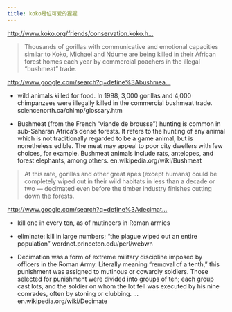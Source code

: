 ```yaml
---
title: koko是位可爱的猩猩
---
```


<p><a href="http://www.koko.org/friends/conservation.koko.html">http://www.koko.org/friends/conservation.koko.h...</a></p>

<blockquote>
  <p>Thousands of gorillas with communicative and emotional capacities similar to Koko, Michael and Ndume are being killed in their African forest homes each year by commercial poachers in the illegal &#8220;bushmeat&#8221; trade.</p>
</blockquote>

<p><a href="http://www.google.com/search?q=define%3Abushmeat">http://www.google.com/search?q=define%3Abushmea...</a></p>

<ul>
<li><p>wild animals killed for food. In 1998, 3,000 gorillas and 4,000 chimpanzees were illegally killed in the commercial bushmeat trade.
sciencenorth.ca/chimp/glossary.htm</p></li>
<li><p>Bushmeat (from the French &#8220;viande de brousse&#8221;) hunting is common in sub-Saharan Africa&#8217;s dense forests. It refers to the hunting of any animal which is not traditionally regarded to be a game animal, but is nonetheless edible. The meat may appeal to poor city dwellers with few choices, for example. Bushmeat animals include rats, antelopes, and forest elephants, among others.
en.wikipedia.org/wiki/Bushmeat</p></li>
</ul>

<blockquote>
  <p>At this rate, gorillas and other great apes (except humans) could be completely wiped out in their wild habitats in less than a decade or two — decimated even before the timber industry finishes cutting down the forests.</p>
</blockquote>

<p><a href="http://www.google.com/search?q=define%3Adecimate">http://www.google.com/search?q=define%3Adecimat...</a></p>

<ul>
<li>kill one in every ten, as of mutineers in Roman armies</li>
<li><p>eliminate: kill in large numbers; &#8220;the plague wiped out an entire population&#8221;
wordnet.princeton.edu/perl/webwn</p></li>
<li><p>Decimation was a form of extreme military discipline imposed by officers in the Roman Army. Literally meaning &#8220;removal of a tenth,&#8221; this punishment was assigned to mutinous or cowardly soldiers. Those selected for punishment were divided into groups of ten; each group cast lots, and the soldier on whom the lot fell was executed by his nine comrades, often by stoning or clubbing. &#8230;
en.wikipedia.org/wiki/Decimate</p></li>
</ul>
